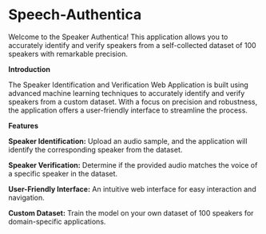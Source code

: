 # Speech-Authentica
Welcome to the Speaker Authentica! This application allows you to accurately identify and verify speakers from a self-collected dataset of 100 speakers with remarkable precision.

<b>Introduction</b>

The Speaker Identification and Verification Web Application is built using advanced machine learning techniques to accurately identify and verify speakers from a custom dataset. With a focus on precision and robustness, the application offers a user-friendly interface to streamline the process.

<b>Features</b>

<strong>Speaker Identification:</strong> Upload an audio sample, and the application will identify the corresponding speaker from the dataset.

<strong>Speaker Verification:</strong> Determine if the provided audio matches the voice of a specific speaker in the dataset.

<strong>User-Friendly Interface:</strong> An intuitive web interface for easy interaction and navigation.

<strong>Custom Dataset:</strong> Train the model on your own dataset of 100 speakers for domain-specific applications.

